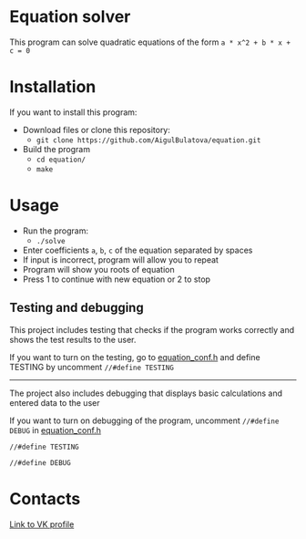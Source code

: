 # Equation solver
This program can solve quadratic equations of the form ```a * x^2 + b * x + c = 0```

# Installation
If you want to install this program:
* Download files or clone this repository:
    * ``` git clone https://github.com/AigulBulatova/equation.git ```
* Build the program
   * ```cd equation/```
   * ```make```
  
# Usage
* Run the program:
    * ```./solve```
* Enter coefficients `a`, `b`, `c` of the equation separated by spaces
* If input is incorrect, program will allow you to repeat
* Program will show you roots of equation
* Press 1 to continue with new equation or 2 to stop
  
## Testing and debugging
This project includes testing that checks if the program works correctly and shows the test results to the user.

If you want to turn on the testing, go to [equation_conf.h](equation_conf.h) and  define TESTING by uncomment  ```//#define TESTING```
___

The project also includes debugging that displays basic calculations and entered data to the user

If you want to turn on debugging of the program, uncomment ```//#define DEBUG``` in  [equation_conf.h](equation_conf.h)

```
//#define TESTING

//#define DEBUG 
```
# Contacts
[Link to VK profile](https://vk.com/id350031553)
